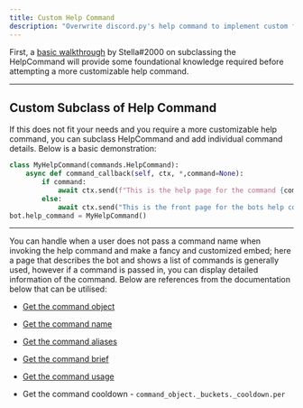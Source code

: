 ```yaml
---
title: Custom Help Command
description: "Overwrite discord.py's help command to implement custom functionality"
---
```


 First,  a [basic walkthrough](https://gist.github.com/InterStella0/b78488fb28cadf279dfd3164b9f0cf96) by Stella#2000 on subclassing the HelpCommand will provide some foundational knowledge required before attempting a more customizable help command.

---

## Custom Subclass of Help Command
If this does not fit your needs and you require a more customizable help command, you can subclass HelpCommand and add individual command details. Below is a basic demonstration:

```python
class MyHelpCommand(commands.HelpCommand):
    async def command_callback(self, ctx, *,command=None):
        if command:
            await ctx.send(f"This is the help page for the command {command} ")
        else:
            await ctx.send("This is the front page for the bots help command")
bot.help_command = MyHelpCommand()
```
---
You can handle when a user does not pass a command name when invoking the help command and make a fancy and customized embed; here a page that describes the bot and shows a list of commands is generally used, however if a command is passed in, you can display detailed information of the command. Below are references from the documentation below that can be utilised:

* [Get the command object](https://discordpy.readthedocs.io/en/latest/ext/commands/api.html#discord.ext.commands.Bot.get_command)

* [Get the command name](https://discordpy.readthedocs.io/en/latest/ext/commands/api.html#discord.ext.commands.Command.name)

* [Get the command aliases](https://discordpy.readthedocs.io/en/latest/ext/commands/api.html#discord.ext.commands.Command.aliases)

* [Get the command brief](https://discordpy.readthedocs.io/en/latest/ext/commands/api.html#discord.ext.commands.Command.brief)

* [Get the command usage](https://discordpy.readthedocs.io/en/latest/ext/commands/api.html#discord.ext.commands.Command.usage)

* Get the command cooldown - `command_object._buckets._cooldown.per`
